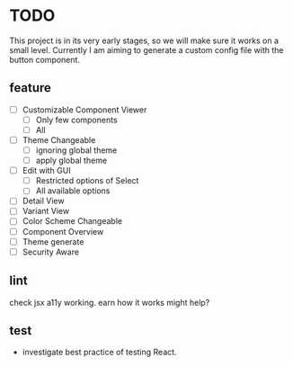 # TODO

This project is in its very early stages, so we will make sure it works on a small level.
Currently I am aiming to generate a custom config file with the button component.

## feature

-   [ ] Customizable Component Viewer
    -   [ ] Only few components
    -   [ ] All
-   [ ] Theme Changeable
    -   [ ] ignoring global theme
    -   [ ] apply global theme
-   [ ] Edit with GUI
    -   [ ] Restricted options of Select
    -   [ ] All available options
-   [ ] Detail View
-   [ ] Variant View
-   [ ] Color Scheme Changeable
-   [ ] Component Overview
-   [ ] Theme generate
-   [ ] Security Aware

## lint

check jsx a11y working. earn how it works might help?

## test

-   investigate best practice of testing React.

